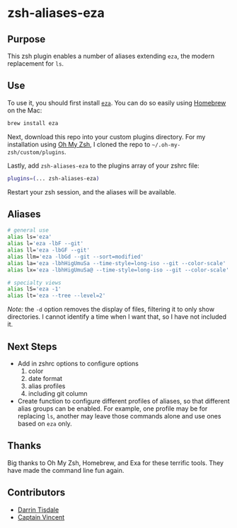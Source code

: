 # zsh-aliases-eza

## Purpose

This zsh plugin enables a number of aliases extending `eza`, the modern replacement for `ls`.

## Use

To use it, you should first install [`eza`](https://github.com/eza-community/eza). You can do so easily using [Homebrew](https://brew.sh) on the Mac:

```bash
brew install eza 
```

Next, download this repo into your custom plugins directory. For my installation using [Oh My Zsh](https://ohmyz.sh/), I cloned the repo to `~/.oh-my-zsh/custom/plugins`.

Lastly, add `zsh-aliases-eza` to the plugins array of your zshrc file:

```bash
plugins=(... zsh-aliases-eza)
```

Restart your zsh session, and the aliases will be available.

## Aliases

```bash
# general use
alias ls='eza'                                                         # ls
alias l='eza -lbF --git'                                               # list, size, type, git
alias ll='eza -lbGF --git'                                             # long list
alias llm='eza -lbGd --git --sort=modified'                            # long list, modified date sort
alias la='eza -lbhHigUmuSa --time-style=long-iso --git --color-scale'  # all list
alias lx='eza -lbhHigUmuSa@ --time-style=long-iso --git --color-scale' # all + extended list

# specialty views
alias lS='eza -1'                                                      # one column, just names
alias lt='eza --tree --level=2'                                        # tree

```

*Note:* the `-d` option removes the display of files, filtering it to only show directories. I cannot identify a time when I want that, so I have not included it.

## Next Steps

* Add in zshrc options to configure options
  1. color
  2. date format
  3. alias profiles
  4. including git column
* Create function to configure different profiles of aliases, so that different alias groups can be enabled. For example, one profile may be for replacing `ls`, another may leave those commands alone and use ones based on `eza` only.

## Thanks

Big thanks to Oh My Zsh, Homebrew, and Exa for these terrific tools. They have made the command line fun again.

## Contributors

* [Darrin Tisdale](https://github.com/darrintisdale)
* [Captain Vincent](https://github.com/CaptainVincent)
